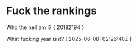 # Fuck the rankings

Who the hell am I?
{ 20182194 }

What fucking year is it?
[ 2025-06-08T02:26:40Z ]
